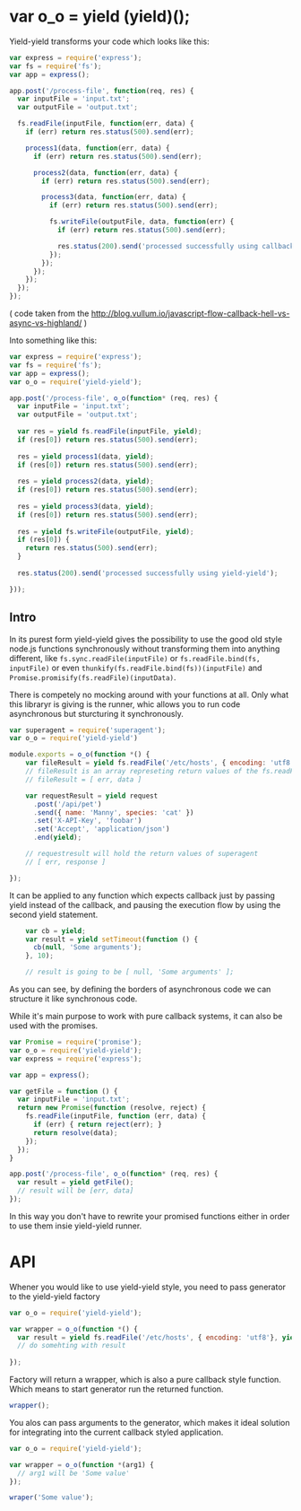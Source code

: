 # var o_o = yield (yield)();

Yield-yield transforms your code which looks like this:

```javascript
var express = require('express');  
var fs = require('fs');  
var app = express();

app.post('/process-file', function(req, res) {  
  var inputFile = 'input.txt';
  var outputFile = 'output.txt';

  fs.readFile(inputFile, function(err, data) {
    if (err) return res.status(500).send(err);

    process1(data, function(err, data) {
      if (err) return res.status(500).send(err);

      process2(data, function(err, data) {
        if (err) return res.status(500).send(err);

        process3(data, function(err, data) {
          if (err) return res.status(500).send(err);

          fs.writeFile(outputFile, data, function(err) {
            if (err) return res.status(500).send(err);

            res.status(200).send('processed successfully using callback hell');
          });
        });
      });
    });
  });
});
```
( code taken from the http://blog.vullum.io/javascript-flow-callback-hell-vs-async-vs-highland/ )

Into something like this:

```javascript
var express = require('express');  
var fs = require('fs');  
var app = express();
var o_o = require('yield-yield');

app.post('/process-file', o_o(function* (req, res) {  
  var inputFile = 'input.txt';
  var outputFile = 'output.txt';
  
  var res = yield fs.readFile(inputFile, yield);
  if (res[0]) return res.status(500).send(err);
  
  res = yield process1(data, yield);
  if (res[0]) return res.status(500).send(err);
  
  res = yield process2(data, yield);
  if (res[0]) return res.status(500).send(err);
  
  res = yield process3(data, yield);
  if (res[0]) return res.status(500).send(err);
  
  res = yield fs.writeFile(outputFile, yield);
  if (res[0]) {
    return res.status(500).send(err); 
  }
  
  res.status(200).send('processed successfully using yield-yield');

}));
```

## Intro

In its purest form yield-yield gives the possibility to use the good old style node.js functions synchronously without transforming them into anything different, like `fs.sync.readFile(inputFile)` or `fs.readFile.bind(fs, inputFile)` or even `thunkify(fs.readFile.bind(fs))(inputFile)` and `Promise.promisify(fs.readFile)(inputData)`.

There is competely no mocking around with your functions at all. Only what this libraryr is giving is the runner, whic allows you to run code asynchronous but sturcturing it synchronously.


```javascript
var superagent = require('superagent');
var o_o = require('yield-yield')

module.exports = o_o(function *() {
    var fileResult = yield fs.readFile('/etc/hosts', { encoding: 'utf8'}, yield);
    // fileResult is an array represeting return values of the fs.readFile, 
    // fileResult = [ err, data ]

    var requestResult = yield request
      .post('/api/pet')
      .send({ name: 'Manny', species: 'cat' })
      .set('X-API-Key', 'foobar')
      .set('Accept', 'application/json')
      .end(yield);

    // requestresult will hold the return values of superagent
    // [ err, response ]

});
```

It can be applied to any function which expects callback just by passing yield
instead of the callback, and pausing the execution flow by using the second yield statement. 

```javascript
    var cb = yield;
    var result = yield setTimeout(function () {
      cb(null, 'Some arguments');
    }, 10);

    // result is going to be [ null, 'Some arguments' ];
```

As you can see, by defining the borders of asynchronous code we can structure it like synchronous code.

While it's main purpose to work with pure callback systems, it can also be used with the promises.

```javascript
var Promise = require('promise');
var o_o = require('yield-yield');
var express = require('express');

var app = express();

var getFile = function () {
  var inputFile = 'input.txt';
  return new Promise(function (resolve, reject) {
    fs.readFile(inputFile, function (err, data) {
      if (err) { return reject(err); }
      return resolve(data);
    });
  });
}

app.post('/process-file', o_o(function* (req, res) {
  var result = yield getFile();
  // result will be [err, data]
});
```

In this way you don't have to rewrite your promised functions either in order to use them insie yield-yield runner.

# API

Whener you would like to use yield-yield style, you need to pass generator to the yield-yield factory  

```javascript
var o_o = require('yield-yield');

var wrapper = o_o(function *() {
  var result = yield fs.readFile('/etc/hosts', { encoding: 'utf8'}, yield);
  // do somehting with result
  
});

```

Factory will return a wrapper, which is also a pure callback style function.
Which means to start generator run the returned function.

```javascript
wrapper();
```

You alos can pass arguments to the generator, which makes it ideal solution for integrating into the current callback styled application.

```javascript
var o_o = require('yield-yield');

var wrapper = o_o(function *(arg1) {
  // arg1 will be 'Some value'
});

wraper('Some value');
```

